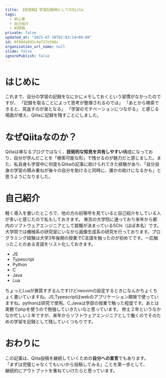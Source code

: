 ```yaml
---
title: 【初投稿】学習記録用としてのQiita
tags:
  - 初心者
  - 自己紹介
  - 初投稿
private: false
updated_at: "2025-07-10T02:03:14+09:00"
id: 0f88da9d3c4a727e346c
organization_url_name: null
slide: false
ignorePublish: false
---
```


# はじめに

これまで、自分の学習の記録をなにかにメモしておくという習慣がなかったのですが、
「記録を取ることによって思考が整理されるのでは」
「あとから検索できると、見返すのが楽となる」
「学習のモチベーションにつながる」
と感じる場面が増え、Qiitaに記録を残すことにしました。

# なぜQiitaなのか？

Qiitaは単なるブログではなく、**技術的な知見を共有しやすい**構成になっており、自分が学んだことを「検索可能な形」で残せるのが魅力だと感じました。また、私自身も学習中に何度もQiitaの記事に助けられてきた経験があり、「自分自身の学習の積み重ねが後々の自分を助けると同時に、誰かの助けになるかも」と思うようになりました。

# 自己紹介

軽く導入を書いたところで、他の方の初等呼を見ていると自己紹介をしている人が多いと感じたので私もしておきます。
東京の大学院に通っており来年から都内のソフトウェアエンジニアとして就職が決まっているSChi（ほぼ本名）です。
大学院では機械系の研究室にいながら画像生成系の研究を行っております。プログラミング経験は大学3年後期の授業でC言語を触ったのが初めてです。一応触ったことのある言語をリスト化しておきます。

- JS
- Typescript
- Python
- C
- Java
- Lua

ちょっとLuaが異質すぎるんですけどneovimの設定するときになんかちょくちょく書いていますね。JS,Typescriptはwebのアプリケーション開発で使っていますね。pythonは研究で使用。C,Javaは学部の授業で触った程度です。あとは実務でphpを使うので勉強していきたいなと思っています。
修士２年というなかなか忙しい１年ですが、来年からソフトウェアエンジニアとして働くのでそのための学習を記録として残していくつもりです。

# おわりに

この記事は、Qiita投稿を継続していくための**自分への宣言**でもあります。  
「まずは完璧じゃなくてもいいから投稿してみる」ことを第一歩として、  
継続的にアウトプットを重ねていけたらと思っています。
